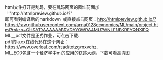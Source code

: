 html文件打开是乱码，要在乱码网页的网址前面加上"http://htmlpreview.github.io/?"   
即可看到编译后的markdown. 
或直接点击网页：http://htmlpreview.github.io/?https://raw.githubusercontent.com/anna0128economics/ML/main/project.html?token=GHSAT0AAAAAABRVDAYOWRA4MU7WNLFNBKREYQNXIFQ   
ML__pdf文件是正式作业，可点击下载.   
pdf的latex在线代码在这个网址：https://www.overleaf.com/read/txtzgvnxvchz.  
ML_ECO包含一个经济学中ml的应用的综述大纲，下载可看高清图
